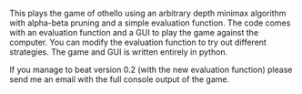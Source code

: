 This plays the game of othello using an arbitrary depth
minimax algorithm with alpha-beta pruning and a simple
evaluation function. The code comes with an evaluation function
and a GUI to play the game against the computer. You can
modify the evaluation function to try out different strategies.
The game and GUI is written entirely in python.

If you manage to beat version 0.2 (with the new evaluation function)
please send me an email with the full console output of the game.


